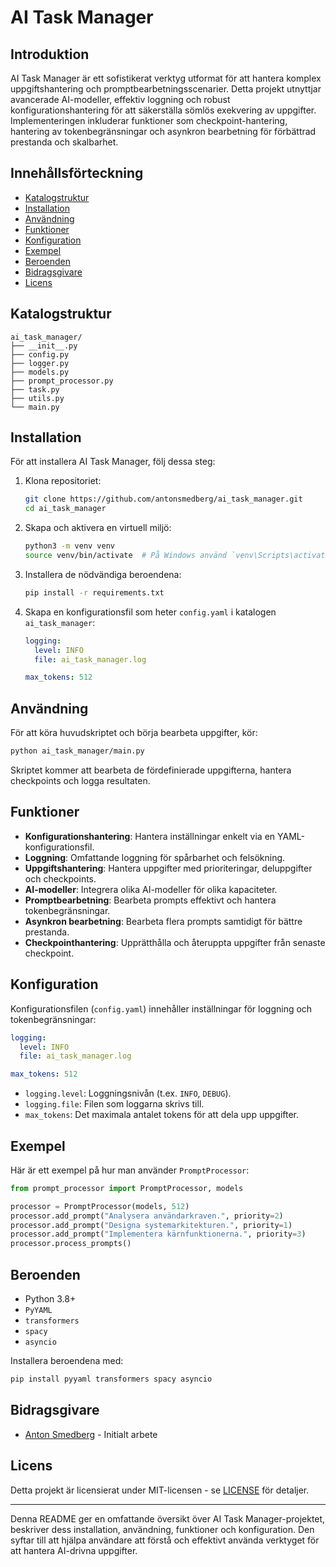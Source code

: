 
# AI Task Manager

## Introduktion

AI Task Manager är ett sofistikerat verktyg utformat för att hantera komplex uppgiftshantering och promptbearbetningsscenarier. Detta projekt utnyttjar avancerade AI-modeller, effektiv loggning och robust konfigurationshantering för att säkerställa sömlös exekvering av uppgifter. Implementeringen inkluderar funktioner som checkpoint-hantering, hantering av tokenbegränsningar och asynkron bearbetning för förbättrad prestanda och skalbarhet.

## Innehållsförteckning

- [Katalogstruktur](#katalogstruktur)
- [Installation](#installation)
- [Användning](#användning)
- [Funktioner](#funktioner)
- [Konfiguration](#konfiguration)
- [Exempel](#exempel)
- [Beroenden](#beroenden)
- [Bidragsgivare](#bidragsgivare)
- [Licens](#licens)

## Katalogstruktur

```plaintext
ai_task_manager/
├── __init__.py
├── config.py
├── logger.py
├── models.py
├── prompt_processor.py
├── task.py
├── utils.py
└── main.py
```

## Installation

För att installera AI Task Manager, följ dessa steg:

1. Klona repositoriet:

   ```bash
   git clone https://github.com/antonsmedberg/ai_task_manager.git
   cd ai_task_manager
   ```

2. Skapa och aktivera en virtuell miljö:

   ```bash
   python3 -m venv venv
   source venv/bin/activate  # På Windows använd `venv\Scripts\activate`
   ```

3. Installera de nödvändiga beroendena:

   ```bash
   pip install -r requirements.txt
   ```

4. Skapa en konfigurationsfil som heter `config.yaml` i katalogen `ai_task_manager`:

   ```yaml
   logging:
     level: INFO
     file: ai_task_manager.log

   max_tokens: 512
   ```

## Användning

För att köra huvudskriptet och börja bearbeta uppgifter, kör:

```bash
python ai_task_manager/main.py
```

Skriptet kommer att bearbeta de fördefinierade uppgifterna, hantera checkpoints och logga resultaten.

## Funktioner

- **Konfigurationshantering**: Hantera inställningar enkelt via en YAML-konfigurationsfil.
- **Loggning**: Omfattande loggning för spårbarhet och felsökning.
- **Uppgiftshantering**: Hantera uppgifter med prioriteringar, deluppgifter och checkpoints.
- **AI-modeller**: Integrera olika AI-modeller för olika kapaciteter.
- **Promptbearbetning**: Bearbeta prompts effektivt och hantera tokenbegränsningar.
- **Asynkron bearbetning**: Bearbeta flera prompts samtidigt för bättre prestanda.
- **Checkpointhantering**: Upprätthålla och återuppta uppgifter från senaste checkpoint.

## Konfiguration

Konfigurationsfilen (`config.yaml`) innehåller inställningar för loggning och tokenbegränsningar:

```yaml
logging:
  level: INFO
  file: ai_task_manager.log

max_tokens: 512
```

- `logging.level`: Loggningsnivån (t.ex. `INFO`, `DEBUG`).
- `logging.file`: Filen som loggarna skrivs till.
- `max_tokens`: Det maximala antalet tokens för att dela upp uppgifter.

## Exempel

Här är ett exempel på hur man använder `PromptProcessor`:

```python
from prompt_processor import PromptProcessor, models

processor = PromptProcessor(models, 512)
processor.add_prompt("Analysera användarkraven.", priority=2)
processor.add_prompt("Designa systemarkitekturen.", priority=1)
processor.add_prompt("Implementera kärnfunktionerna.", priority=3)
processor.process_prompts()
```

## Beroenden

- Python 3.8+
- `PyYAML`
- `transformers`
- `spacy`
- `asyncio`

Installera beroendena med:

```bash
pip install pyyaml transformers spacy asyncio
```

## Bidragsgivare

- [Anton Smedberg](https://github.com/antonsmedberg) - Initialt arbete

## Licens

Detta projekt är licensierat under MIT-licensen - se [LICENSE](LICENSE) för detaljer.

---

Denna README ger en omfattande översikt över AI Task Manager-projektet, beskriver dess installation, användning, funktioner och konfiguration. Den syftar till att hjälpa användare att förstå och effektivt använda verktyget för att hantera AI-drivna uppgifter.
